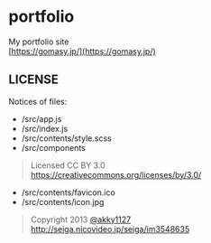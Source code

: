 portfolio
=========

My portfolio site  
[https://gomasy.jp/](https://gomasy.jp/)

## LICENSE
Notices of files:

* /src/app.js
* /src/index.js
* /src/contents/style.scss
* /src/components

> Licensed CC BY 3.0  
> https://creativecommons.org/licenses/by/3.0/

* /src/contents/favicon.ico
* /src/contents/icon.jpg

> Copyright 2013 [@akky1127](https://twitter.com/akky1127)  
> http://seiga.nicovideo.jp/seiga/im3548635
